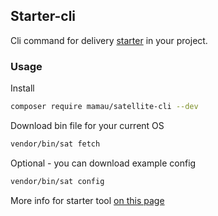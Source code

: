 ## Starter-cli
Cli command for delivery [starter](https://github.com/Mamau/satellite) in your project.  
### Usage
Install
```bash
composer require mamau/satellite-cli --dev
```
Download bin file for your current OS
```bash
vendor/bin/sat fetch
```
Optional - you can download example config
```bash
vendor/bin/sat config
```
More info for starter tool [on this page](https://github.com/Mamau/satellite)
